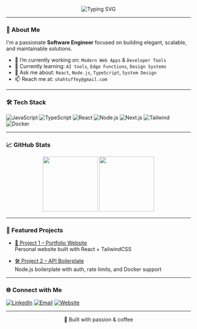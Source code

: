 <!-- Banner -->
<p align='center'>
  <img src="https://readme-typing-svg.demolab.com?font=Fira+Code&pause=1000&center=true&width=435&lines=Hi!+I'm+Tufail+Mehraj;Software+Engineer;Full-Stack+Developer;Passionate+about+code+%F0%9F%92%BB" alt="Typing SVG" />
</p>

---

### 🧠 About Me

I'm a passionate **Software Engineer** focused on building elegant, scalable, and maintainable solutions.

- 🔭 I’m currently working on: `Modern Web Apps` & `Developer Tools`
- 🌱 Currently learning: `AI tools`, `Edge Functions`, `Design Systems`
- 💬 Ask me about: `React`, `Node.js`, `TypeScript`, `System Design`
- 📫 Reach me at: `shahtuffey@gmail.com`

---

### 🛠 Tech Stack

![JavaScript](https://img.shields.io/badge/-JavaScript-black?style=flat-square&logo=javascript)
![TypeScript](https://img.shields.io/badge/-TypeScript-3178c6?style=flat-square&logo=typescript&logoColor=white)
![React](https://img.shields.io/badge/-React-61DAFB?style=flat-square&logo=react&logoColor=black)
![Node.js](https://img.shields.io/badge/-Node.js-339933?style=flat-square&logo=node.js&logoColor=white)
![Next.js](https://img.shields.io/badge/-Next.js-black?style=flat-square&logo=next.js)
![Tailwind](https://img.shields.io/badge/-Tailwind_CSS-38bdf8?style=flat-square&logo=tailwind-css&logoColor=white)
![Docker](https://img.shields.io/badge/-Docker-2496ED?style=flat-square&logo=docker&logoColor=white)

---

### 📈 GitHub Stats

<div align="center">
  <img height="150px" src="https://github-readme-stats.vercel.app/api?username=YourGitHubUsername&theme=react&show_icons=true&hide=contribs" />
  <img height="150px" src="https://github-readme-stats.vercel.app/api/top-langs/?username=YourGitHubUsername&layout=compact&theme=react" />
</div>

---

### 🚀 Featured Projects

- [🔗 Project 1 – Portfolio Website](https://github.com/yourusername/your-portfolio)  
  Personal website built with React + TailwindCSS

- [🛠 Project 2 – API Boilerplate](https://github.com/yourusername/api-boilerplate)  
  Node.js boilerplate with auth, rate limits, and Docker support

---

### 🌐 Connect with Me

<p align="left">
  <a href="[https://linkedin.com/in/yourusername](https://www.linkedin.com/in/tufail-mehraj/)"><img alt="LinkedIn" src="https://img.shields.io/badge/LinkedIn-0072b1?style=for-the-badge&logo=linkedin&logoColor=white" /></a>
  <a href="mailto:shahtuffey@gmail.com"><img alt="Email" src="https://img.shields.io/badge/Email-D14836?style=for-the-badge&logo=gmail&logoColor=white" /></a>
  <a href="https://tufail.tech"><img alt="Website" src="https://img.shields.io/badge/Website-000?style=for-the-badge&logo=web&logoColor=white" /></a>
</p>

---

<p align="center">🖤 Built with passion & coffee</p>
